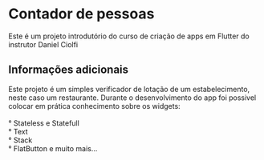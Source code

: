 # Contador de pessoas

Este é um projeto introdutório do curso de criação de apps em Flutter do instrutor Daniel Ciolfi

## Informações adicionais

Este projeto é um simples verificador de lotação de um estabelecimento, neste caso um restaurante.
Durante o desenvolvimento do app foi possivel colocar em prática conhecimento sobre os widgets:<br><br>
° Stateless e Statefull <br>
° Text <br>
° Stack <br>
° FlatButton e muito mais...<br>
